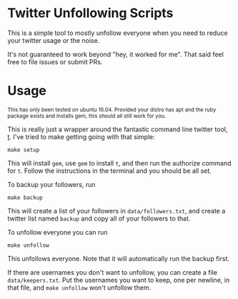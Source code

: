 # Twitter Unfollowing Scripts

This is a simple tool to mostly unfollow everyone when you need to reduce your
twitter usage or the noise.

It's not guaranteed to work beyond "hey, it worked for me". That said feel free
to file issues or submit PRs.

# Usage

<small>
This has only been tested on ubuntu 16.04. Provided your distro has apt and the
ruby package exists and installs gem, this should all still work for you.
</small>

This is really just a wrapper around the fantastic command line twitter tool,
[t](https://github.com/sferik/t). I've tried to make getting going with that simple:
```
make setup
```
This will install `gem`, use `gem` to install `t`, and then run the authorize
command for `t`. Follow the instructions in the terminal and you should be all
set.

To backup your followers, run
```
make backup
```

This will create a list of your followers in `data/followers.txt`, and create
a twitter list named `backup` and copy all of your followers to that.

To unfollow everyone you can run
```
make unfollow
```
This unfollows everyone. Note that it will automatically run the backup first.

If there are usernames you don't want to unfollow, you can create a file
`data/keepers.txt`. Put the usernames you want to keep, one per newline, in
that file, and `make unfollow` won't unfollow them.
